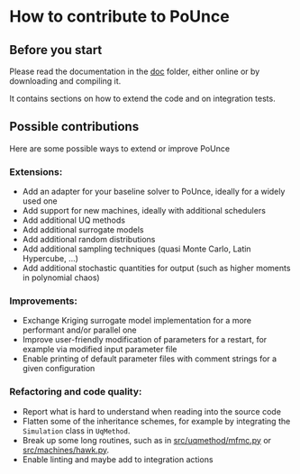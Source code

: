 # How to contribute to PoUnce


## Before you start

Please read the documentation in the [doc](doc) folder, either online or by downloading and compiling it.

It contains sections on how to extend the code and on integration tests. 

## Possible contributions

Here are some possible ways to extend or improve PoUnce 

### Extensions:

- Add an adapter for your baseline solver to PoUnce, ideally for a widely used one
- Add support for new machines, ideally with additional schedulers
- Add additional UQ methods
- Add additional surrogate models
- Add additional random distributions
- Add additional sampling techniques (quasi Monte Carlo, Latin Hypercube, ...)
- Add additional stochastic quantities for output (such as higher moments in polynomial chaos)

### Improvements: 

- Exchange Kriging surrogate model implementation for a more performant and/or parallel one
- Improve user-friendly modification of parameters for a restart, for example via modified input parameter file
- Enable printing of default parameter files with comment strings for a given configuration

### Refactoring and code quality: 

- Report what is hard to understand when reading into the source code
- Flatten some of the inheritance schemes, for example by integrating the `Simulation` class in `UqMethod`.
- Break up some long routines, such as in [src/uqmethod/mfmc.py](uqmethod/mfmc.py) or [src/machines/hawk.py](machines/hawk.py).
- Enable linting and maybe add to integration actions
